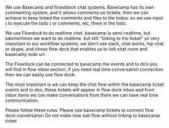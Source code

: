 We use Basecamp and flowddock chat systems.
Basecamp has its own commenting system, and it allows comments on tickets. then we can achieve to keep linked the comments and files to the todos. so we use input ( to execute the todo ) or comments, etc, there in the todo. 

We use Flowdock to do realtime chat. basecamp is semi-realtime, but sdomertimes we want to do realtime. but still “linking to the ticket” so very important to our workflow systems, we don’t use slack, chat works, hip chat or skype, and chose flow dock that enables us to link chat room and basecamp todo url. 

The Flowdock can be connected to basecamp the events and to do’s
you will find in flow inbox section, if you need real time conversation connection then we can easily use flow dock. 

The most important is we can keep the chat flow within the basecamp ticket events and to dos, these tickets will appear in flow dock inbox and from inbox items we can make conversations from there we can have real time communication.

Please follow these rules:
Please use  basecamp tickets  to connect flow dock conversation
Do not make new sub flow without linking to basecamp ticket
